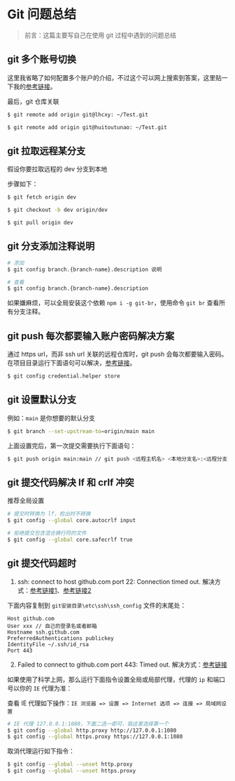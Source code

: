 # Git 问题总结

> 前言：这篇主要写自己在使用 git 过程中遇到的问题总结

## git 多个账号切换

这里我省略了如何配置多个账户的介绍，不过这个可以网上搜索到答案，这里贴一下我的[参考链接](https://www.jianshu.com/p/301afa16f471)。

最后，git 仓库关联
```sh
$ git remote add origin git@lhcxy: ~/Test.git

$ git remote add origin git@huitoutunao: ~/Test.git
```

## git 拉取远程某分支

假设你要拉取远程的 dev 分支到本地

步骤如下：
```sh
$ git fetch origin dev

$ git checkout -b dev origin/dev

$ git pull origin dev
```

## git 分支添加注释说明

```sh
# 添加
$ git config branch.{branch-name}.description 说明

# 查看
$ git config branch.{branch-name}.description
```

如果嫌麻烦，可以全局安装这个依赖 `npm i -g git-br`，使用命令 `git br` 查看所有分支注释。

## git push 每次都要输入账户密码解决方案

通过 https url，而非 ssh url 关联的远程仓库时，git push 会每次都要输入密码。在项目目录运行下面语句可以解决，[参考链接](https://git-scm.com/docs/gitcredentials)。
```sh
$ git config credential.helper store
```

## git 设置默认分支

例如：`main` 是你想要的默认分支
```sh
$ git branch --set-upstream-to=origin/main main
```

上面设置完后，第一次提交需要执行下面语句：
```sh
$ git push origin main:main // git push <远程主机名> <本地分支名>:<远程分支名>
```

## git 提交代码解决 lf 和 crlf 冲突

推荐全局设置
```sh
# 提交时转换为 lf，检出时不转换
$ git config --global core.autocrlf input

# 拒绝提交包含混合换行符的文件
$ git config --global core.safecrlf true
```

## git 提交代码超时

1. ssh: connect to host github.com port 22: Connection timed out.
解决方式：[参考链接1](https://blog.csdn.net/qq_41166135/article/details/81282572)、[参考链接2](https://segmentfault.com/a/1190000037797501)

下面内容复制到 `git安装目录\etc\ssh\ssh_config` 文件的末尾处：
```
Host github.com
User xxx // 自己的登录名或者邮箱
Hostname ssh.github.com
PreferredAuthentications publickey
IdentityFile ~/.ssh/id_rsa
Port 443
```

2. Failed to connect to github.com port 443: Timed out.
解决方式：[参考链接](https://blog.csdn.net/weixin_45685193/article/details/120606369)

如果使用了科学上网，那么运行下面指令设置全局或局部代理，代理的 `ip` 和端口号以你的 `IE` 代理为准：

查看 IE 代理如下操作：`IE 浏览器 => 设置 => Internet 选项 => 连接 => 局域网设置`
```sh
# IE 代理 127.0.0.1:1080，下面二选一即可，我这里选择第一个
$ git config --global http.proxy http://127.0.0.1:1080
$ git config --global https.proxy https://127.0.0.1:1080
```

取消代理运行如下指令：
```sh
$ git config --global --unset http.proxy
$ git config --global --unset https.proxy
```